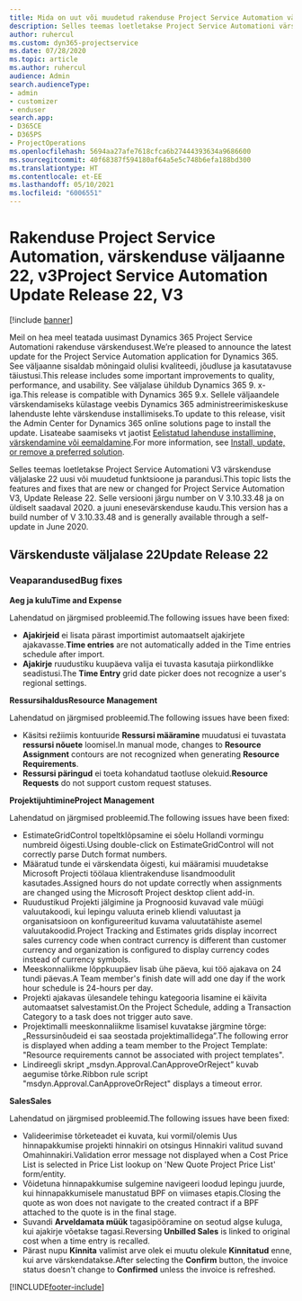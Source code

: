```yaml
---
title: Mida on uut või muudetud rakenduse Project Service Automation värskenduse väljaandes 22, V3
description: Selles teemas loetletakse Project Service Automationi värskenduse väljalaske 22, V3 saadaolevaid funktsioone ja parandusi.
author: ruhercul
ms.custom: dyn365-projectservice
ms.date: 07/28/2020
ms.topic: article
ms.author: ruhercul
audience: Admin
search.audienceType:
- admin
- customizer
- enduser
search.app:
- D365CE
- D365PS
- ProjectOperations
ms.openlocfilehash: 5694aa27afe7618cfca6b27444393634a9686600
ms.sourcegitcommit: 40f68387f594180af64a5e5c748b6efa188bd300
ms.translationtype: HT
ms.contentlocale: et-EE
ms.lasthandoff: 05/10/2021
ms.locfileid: "6006551"
---
```

# <a name="project-service-automation-update-release-22-v3"></a><span data-ttu-id="6beb1-103">Rakenduse Project Service Automation, värskenduse väljaanne 22, v3</span><span class="sxs-lookup"><span data-stu-id="6beb1-103">Project Service Automation Update Release 22, V3</span></span>

[!include [banner](../includes/psa-now-project-operations.md)]

<span data-ttu-id="6beb1-104">Meil on hea meel teatada uusimast Dynamics 365 Project Service Automationi rakenduse värskendusest.</span><span class="sxs-lookup"><span data-stu-id="6beb1-104">We’re pleased to announce the latest update for the Project Service Automation application for Dynamics 365.</span></span> <span data-ttu-id="6beb1-105">See väljaanne sisaldab mõningaid olulisi kvaliteedi, jõudluse ja kasutatavuse täiustusi.</span><span class="sxs-lookup"><span data-stu-id="6beb1-105">This release includes some important improvements to quality, performance, and usability.</span></span> <span data-ttu-id="6beb1-106">See väljalase ühildub Dynamics 365 9. x-iga.</span><span class="sxs-lookup"><span data-stu-id="6beb1-106">This release is compatible with Dynamics 365 9.x.</span></span> <span data-ttu-id="6beb1-107">Sellele väljaandele värskendamiseks külastage veebis Dynamics 365 administreerimiskeskuse lahenduste lehte värskenduse installimiseks.</span><span class="sxs-lookup"><span data-stu-id="6beb1-107">To update to this release, visit the Admin Center for Dynamics 365 online solutions page to install the update.</span></span> <span data-ttu-id="6beb1-108">Lisateabe saamiseks vt jaotist [Eelistatud lahenduse installimine, värskendamine või eemaldamine](/power-platform/admin/install-remove-preferred-solution).</span><span class="sxs-lookup"><span data-stu-id="6beb1-108">For more information, see [Install, update, or remove a preferred solution](/power-platform/admin/install-remove-preferred-solution).</span></span>

<span data-ttu-id="6beb1-109">Selles teemas loetletakse Project Service Automationi V3 värskenduse väljalaske 22 uusi või muudetud funktsioone ja parandusi.</span><span class="sxs-lookup"><span data-stu-id="6beb1-109">This topic lists the features and fixes that are new or changed for Project Service Automation V3, Update Release 22.</span></span> <span data-ttu-id="6beb1-110">Selle versiooni järgu number on V 3.10.33.48 ja on üldiselt saadaval 2020. a juuni enesevärskenduse kaudu.</span><span class="sxs-lookup"><span data-stu-id="6beb1-110">This version has a build number of V 3.10.33.48 and is generally available through a self-update in June 2020.</span></span>

## <a name="update-release-22"></a><span data-ttu-id="6beb1-111">Värskenduste väljalase 22</span><span class="sxs-lookup"><span data-stu-id="6beb1-111">Update Release 22</span></span>

### <a name="bug-fixes"></a><span data-ttu-id="6beb1-112">Veaparandused</span><span class="sxs-lookup"><span data-stu-id="6beb1-112">Bug fixes</span></span>



<span data-ttu-id="6beb1-113">**Aeg ja kulu**</span><span class="sxs-lookup"><span data-stu-id="6beb1-113">**Time and Expense**</span></span>

<span data-ttu-id="6beb1-114">Lahendatud on järgmised probleemid.</span><span class="sxs-lookup"><span data-stu-id="6beb1-114">The following issues have been fixed:</span></span>

- <span data-ttu-id="6beb1-115">**Ajakirjeid** ei lisata pärast importimist automaatselt ajakirjete ajakavasse.</span><span class="sxs-lookup"><span data-stu-id="6beb1-115">**Time entries** are not automatically added in the Time entries schedule after import.</span></span>
- <span data-ttu-id="6beb1-116">**Ajakirje** ruudustiku kuupäeva valija ei tuvasta kasutaja piirkondlikke seadistusi.</span><span class="sxs-lookup"><span data-stu-id="6beb1-116">The **Time Entry** grid date picker does not recognize a user's regional settings.</span></span>

<span data-ttu-id="6beb1-117">**Ressursihaldus**</span><span class="sxs-lookup"><span data-stu-id="6beb1-117">**Resource Management**</span></span>

<span data-ttu-id="6beb1-118">Lahendatud on järgmised probleemid.</span><span class="sxs-lookup"><span data-stu-id="6beb1-118">The following issues have been fixed:</span></span>

- <span data-ttu-id="6beb1-119">Käsitsi režiimis kontuuride **Ressursi määramine** muudatusi ei tuvastata **ressursi nõuete** loomisel.</span><span class="sxs-lookup"><span data-stu-id="6beb1-119">In manual mode, changes to **Resource Assignment** contours are not recognized when generating **Resource Requirements**.</span></span>
- <span data-ttu-id="6beb1-120">**Ressursi päringud** ei toeta kohandatud taotluse olekuid.</span><span class="sxs-lookup"><span data-stu-id="6beb1-120">**Resource Requests** do not support custom request statuses.</span></span>

<span data-ttu-id="6beb1-121">**Projektijuhtimine**</span><span class="sxs-lookup"><span data-stu-id="6beb1-121">**Project Management**</span></span>

<span data-ttu-id="6beb1-122">Lahendatud on järgmised probleemid.</span><span class="sxs-lookup"><span data-stu-id="6beb1-122">The following issues have been fixed:</span></span>

- <span data-ttu-id="6beb1-123">EstimateGridControl topeltklõpsamine ei sõelu Hollandi vormingu numbreid õigesti.</span><span class="sxs-lookup"><span data-stu-id="6beb1-123">Using double-click on EstimateGridControl will not correctly parse Dutch format numbers.</span></span>
- <span data-ttu-id="6beb1-124">Määratud tunde ei värskendata õigesti, kui määramisi muudetakse Microsoft Projecti töölaua klientrakenduse lisandmoodulit kasutades.</span><span class="sxs-lookup"><span data-stu-id="6beb1-124">Assigned hours do not update correctly when assignments are changed using the Microsoft Project desktop client add-in.</span></span>
- <span data-ttu-id="6beb1-125">Ruudustikud Projekti jälgimine ja Prognoosid kuvavad vale müügi valuutakoodi, kui lepingu valuuta erineb kliendi valuutast ja organisatsioon on konfigureeritud kuvama valuutatähiste asemel valuutakoodid.</span><span class="sxs-lookup"><span data-stu-id="6beb1-125">Project Tracking and Estimates grids display incorrect sales currency code when contract currency is different than customer currency and organization is configured to display currency codes instead of currency symbols.</span></span>
- <span data-ttu-id="6beb1-126">Meeskonnaliikme lõppkuupäev lisab ühe päeva, kui töö ajakava on 24 tundi päevas.</span><span class="sxs-lookup"><span data-stu-id="6beb1-126">A Team member's finish date will add one day if the work hour schedule is 24-hours per day.</span></span>
- <span data-ttu-id="6beb1-127">Projekti ajakavas ülesandele tehingu kategooria lisamine ei käivita automaatset salvestamist.</span><span class="sxs-lookup"><span data-stu-id="6beb1-127">On the Project Schedule, adding a Transaction Category to a task does not trigger auto save.</span></span>
- <span data-ttu-id="6beb1-128">Projektimalli meeskonnaliikme lisamisel kuvatakse järgmine tõrge: „Ressursinõudeid ei saa seostada projektimallidega”.</span><span class="sxs-lookup"><span data-stu-id="6beb1-128">The following error is displayed when adding a team member to the Project Template: "Resource requirements cannot be associated with project templates".</span></span> 
- <span data-ttu-id="6beb1-129">Lindireegli skript „msdyn.Approval.CanApproveOrReject” kuvab aegumise tõrke.</span><span class="sxs-lookup"><span data-stu-id="6beb1-129">Ribbon rule script "msdyn.Approval.CanApproveOrReject" displays a timeout error.</span></span>

<span data-ttu-id="6beb1-130">**Sales**</span><span class="sxs-lookup"><span data-stu-id="6beb1-130">**Sales**</span></span>

<span data-ttu-id="6beb1-131">Lahendatud on järgmised probleemid.</span><span class="sxs-lookup"><span data-stu-id="6beb1-131">The following issues have been fixed:</span></span>

- <span data-ttu-id="6beb1-132">Valideerimise tõrketeadet ei kuvata, kui vormil/olemis Uus hinnapakkumise projekti hinnakiri on otsingus Hinnakiri valitud suvand Omahinnakiri.</span><span class="sxs-lookup"><span data-stu-id="6beb1-132">Validation error message not displayed when a Cost Price List is selected in Price List lookup on 'New Quote Project Price List' form/entity.</span></span>
- <span data-ttu-id="6beb1-133">Võidetuna hinnapakkumise sulgemine navigeeri loodud lepingu juurde, kui hinnapakkumisele manustatud BPF on viimases etapis.</span><span class="sxs-lookup"><span data-stu-id="6beb1-133">Closing the quote as won does not navigate to the created contract if a BPF attached to the quote is in the final stage.</span></span>
- <span data-ttu-id="6beb1-134">Suvandi **Arveldamata müük** tagasipööramine on seotud algse kuluga, kui ajakirje võetakse tagasi.</span><span class="sxs-lookup"><span data-stu-id="6beb1-134">Reversing **Unbilled Sales** is linked to original cost when a time entry is recalled.</span></span>
- <span data-ttu-id="6beb1-135">Pärast nupu **Kinnita** valimist arve olek ei muutu olekule **Kinnitatud** enne, kui arve värskendatakse.</span><span class="sxs-lookup"><span data-stu-id="6beb1-135">After selecting the **Confirm** button, the invoice status doesn't change to **Confirmed** unless the invoice is refreshed.</span></span>


[!INCLUDE[footer-include](../includes/footer-banner.md)]